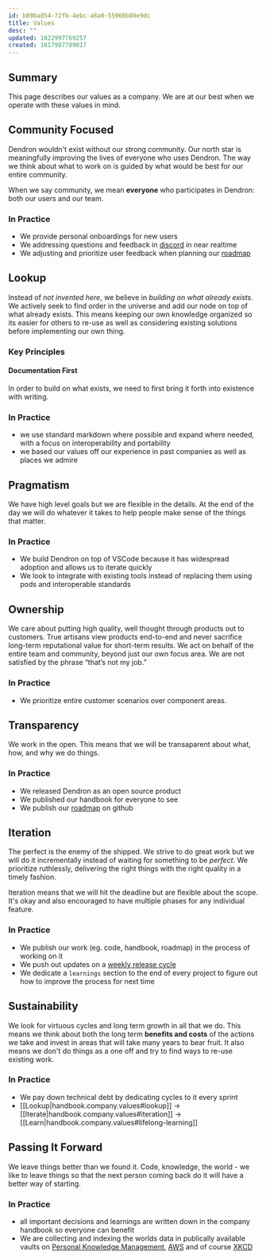 ```yaml
---
id: b89ba854-72fb-4ebc-a8a0-55960b89e9dc
title: Values
desc: ""
updated: 1622997769257
created: 1617987789017
---
```


## Summary

This page describes our values as a company. We are at our best when we operate with these values in mind.

## Community Focused

Dendron wouldn't exist without our strong community. Our north star is meaningfully improving the lives of everyone who uses Dendron. The way we think about what to work on is guided by what would be best for our entire community. 

When we say community, we mean **everyone** who participates in Dendron: both our users and our team. 

<!--  This still needs more clarification
### Key Principles

#### Do What is Best for the User

#### Focus on the Team 
When doing work 
-->

### In Practice

- We provide personal onboardings for new users
- We addressing questions and feedback in [discord](https://discord.gg/AE3NRw9) in near realtime
- We adjusting and prioritize user feedback when planning our [roadmap](https://wiki.dendron.so/notes/6e4c4f61-80a3-46fa-9ad3-04b99d9e9695.html)

## Lookup

Instead of _not invented here_, we believe in _building on what already exists_. We actively seek to find order in the universe and add our node on top of what already exists. This means keeping our own knowledge organized so its easier for others to re-use as well as considering existing solutions before implementing our own thing. 

### Key Principles

#### Documentation First

In order to build on what exists, we need to first bring it forth into existence with writing.

### In Practice

- we use standard markdown where possible and expand where needed, with a focus on interoperability and portability
- we based our values off our experience in past companies as well as places we admire

## Pragmatism

We have high level goals but we are flexible in the details. At the end of the day we will do whatever it takes to help people make sense of the things that matter.

### In Practice
- We build Dendron on top of VSCode because it has widespread adoption and allows us to iterate quickly
- We look to integrate with existing tools instead of replacing them using pods and interoperable standards

## Ownership

We care about putting high quality, well thought through products out to customers. True artisans view products end-to-end and never sacrifice long-term reputational value for short-term results. We act on behalf of the entire team and community, beyond just our own focus area. We are not satisfied by the phrase “that’s not my job.”

### In Practice

- We prioritize entire customer scenarios over component areas.

## Transparency

We work in the open. This means that we will be transaparent about what, how, and why we do things.

### In Practice

- We released Dendron as an open source product
- We published our handbook for everyone to see
- We publish our [roadmap](https://wiki.dendron.so/notes/6e4c4f61-80a3-46fa-9ad3-04b99d9e9695.html) on github

## Iteration

The perfect is the enemy of the shipped. We strive to do great work but we will do it incrementally instead of waiting for something to be _perfect_. We prioritize ruthlessly, delivering the right things with the right quality in a timely fashion.

Iteration means that we will hit the deadline but are flexible about the scope. It's okay and also encouraged to have multiple phases for any individual feature.

### In Practice

- We publish our work (eg. code, handbook, roadmap) in the process of working on it
- We push out updates on a [weekly release cycle](https://wiki.dendron.so/notes/932534e7-e788-4fdb-bc8c-eaf761992a8d.html)
- We dedicate a `learnings` section to the end of every project to figure out how to improve the process for next time

## Sustainability

We look for virtuous cycles and long term growth in all that we do. This means we think about both the long term **benefits and costs** of the actions we take and invest in areas that will take many years to bear fruit. It also means we don't do things as a one off and try to find ways to re-use existing work. 


### In Practice
- We pay down technical debt by dedicating cycles to it every sprint
- [[Lookup|handbook.company.values#lookup]] -> [[Iterate|handbook.company.values#iteration]] -> [[Learn|handbook.company.values#lifelong-learning]]

## Passing It Forward

We leave things better than we found it. Code, knowledge, the world - we like to leave things so that the next person coming back do it will have a better way of starting.

### In Practice
- all important decisions and learnings are written down in the company handbook so everyone can benefit
- We are collecting and indexing the worlds data in publically available vaults on [Personal Knowledge Management](https://pkm.dendron.so/), [AWS](https://aws.dendron.so/) and of course [XKCD](https://xkcd.dendron.so/)

